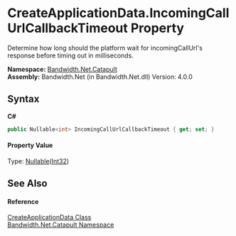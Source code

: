 ﻿# CreateApplicationData.IncomingCallUrlCallbackTimeout Property 
 

Determine how long should the platform wait for incomingCallUrl's response before timing out in milliseconds.

**Namespace:**&nbsp;<a href ="N_Bandwidth_Net_Catapult.md">Bandwidth.Net.Catapult</a><br />**Assembly:**&nbsp;Bandwidth.Net (in Bandwidth.Net.dll) Version: 4.0.0

## Syntax

**C#**<br />
``` C#
public Nullable<int> IncomingCallUrlCallbackTimeout { get; set; }
```


#### Property Value
Type: <a href="http://msdn2.microsoft.com/en-us/library/b3h38hb0" target="_blank">Nullable</a>(<a href="http://msdn2.microsoft.com/en-us/library/td2s409d" target="_blank">Int32</a>)

## See Also


#### Reference
<a href ="T_Bandwidth_Net_Catapult_CreateApplicationData.md">CreateApplicationData Class</a><br /><a href ="N_Bandwidth_Net_Catapult.md">Bandwidth.Net.Catapult Namespace</a><br />
